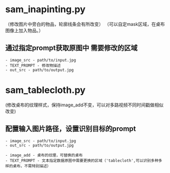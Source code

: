 # sam_inapinting.py

（修改图片中旁白的物品，轮廓线条会有所改变）
（可以自定mask区域，在桌布图像上加入物品。）

## 通过指定prompt获取原图中 需要修改的区域
    - image_src - path/to/input.jpg
    - TEXT_PROMPT - 修改物描述
    - out_src - path/to/output.jpg



# sam_tablecloth.py

(修改桌布的纹理样式，保持image_add不变，可以对多路视频不同时间戳做相似改变)

## 配置输入图片路径，设置识别目标的prompt
    - image_src - path/to/input.jpg
    - out_src - path/to/output.jpg

    - image_add - 桌布的纹理，可替换的桌布
    - TEXT_PROMPT - 文本指定数据原图中需要更换的区域（'tablecloth',可以识别多种多样的桌布，不需特别描述）
